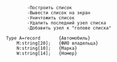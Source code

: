
					-Построить список
					-Вывести список на экран
					-Уничтожить список
					-Удалить последний узел списка
					-Добавить узел к "голове списка"

			Type A=record		{Автомобиль}
				M:string[20];	{ФИО владельца}
				N:string[10];	{Марка}
				W:string[14];	{Номер}
